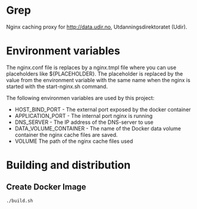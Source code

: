 # Grep

Nginx caching proxy for http://data.udir.no, Utdanningsdirektoratet (Udir).

# Environment variables
The nginx.conf file is replaces by a nginx.tmpl file where you can use placeholders like ${PLACEHOLDER}.
The placeholder is replaced by the value from the environment variable with the same name when the nginx is started with
the start-nginx.sh command.

The following environmen variables are used by this project:
* HOST_BIND_PORT - The external port exposed by the docker container
* APPLICATION_PORT - The internal port nginx is running
* DNS_SERVER - The IP address of the DNS-server to use
* DATA_VOLUME_CONTAINER - The name of the Docker data volume container the nginx cache files are saved.
* VOLUME The path of the nginx cache files used

# Building and distribution

## Create Docker Image
    ./build.sh
